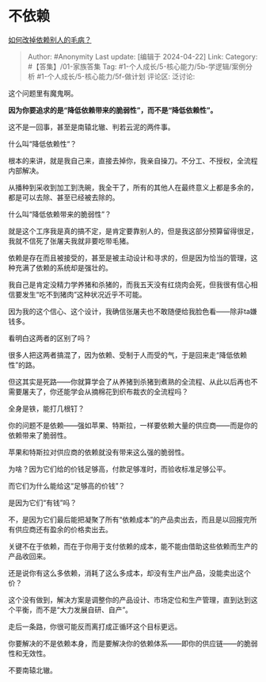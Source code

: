 # 不依赖
[如何改掉依赖别人的毛病？](https://www.zhihu.com/question/653480308/answer/3474895954)

> Author: #Anonymity
> Last update: [编辑于 2024-04-22]
> Link:
> Category: #【答集】/01-家族答集 
> Tag: #1-个人成长/5-核心能力/5b-学逻辑/案例分析 #1-个人成长/5-核心能力/5f-做计划 
> 评论区:
> 泛讨论:

这个问题里有魔鬼啊。

**因为你要追求的是“降低依赖带来的脆弱性”，而不是“降低依赖性”。**

这不是一回事，甚至是南辕北辙、判若云泥的两件事。

什么叫“降低依赖性“？

根本的来讲，就是我自己来，直接去掉你，我亲自操刀。不分工、不授权，全流程内部解决。

从播种到采收到加工到洗碗，我全干了，所有的其他人在最终意义上都是多余的，都是可以去除、甚至已经被去除的。

什么叫“降低依赖带来的脆弱性”？

就是这个工序我是真的搞不定，是肯定要靠别人的，但是我这部分预算留得很足，我就不信死了张屠夫我就非要吃带毛猪。

依赖是存在而且被接受的，甚至是被主动设计和寻求的，但是因为恰当的管理，这种充满了依赖的系统却是强壮的。

我自己是肯定没精力学养猪和杀猪的，而我五天没有红烧肉会死，但我很有信心相信要发生“吃不到猪肉”这种状况近乎不可能。

因为我的这个信心、这个设计，我确信张屠夫也不敢随便给我脸色看——除非ta嫌钱多。

看明白这两者的区别了吗？

很多人把这两者搞混了，因为依赖、受制于人而受的气，于是回来走“降低依赖性”的路。

但这其实是死路——你就算学会了从养猪到杀猪到煮熟的全流程、从此以后再也不需要屠夫了，你还能学会从摘棉花到织布裁衣的全流程吗？

全身是铁，能打几根钉？

你的问题不是依赖——强如苹果、特斯拉，一样要依赖大量的供应商——而是你的依赖带来了脆弱性。

苹果和特斯拉对供应商的依赖就没有带来这么强的脆弱性。

为啥？因为它们给的价钱足够高，付款足够准时，而验收标准足够公平。

而它们为什么能给这“足够高的价钱”？

是因为它们“有钱”吗？

不，是因为它们最后能把凝聚了所有“依赖成本”的产品卖出去，而且是以回报完所有供应商还有盈余的价格卖出去。

关键不在于依赖，而在于你用于支付依赖的成本，能不能由借助这些依赖而生产的产品收回来。

还是说你有这么多依赖，消耗了这么多成本，却没有生产出产品，没能卖出这个价？

这个没有做到，解决方案是调整你的产品设计、市场定位和生产管理，直到达到这个平衡，而不是“大力发展自研、自产”。

走后一条路，你很可能反而离打成正循环这个目标更远。

你要解决的不是依赖本身，而是要解决你的依赖体系——即你的供应链——的脆弱性和无效性。

不要南辕北辙。